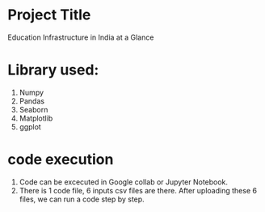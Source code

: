 
# Project Title

Education Infrastructure in India at a Glance 

# Library used:
1. Numpy
2. Pandas
3. Seaborn
4. Matplotlib
5. ggplot

# code execution 

1. Code can be excecuted in Google collab or Jupyter Notebook.
2. There is 1 code file, 6 inputs csv files are there. After uploading these 6 files, we can run a code step by step.


